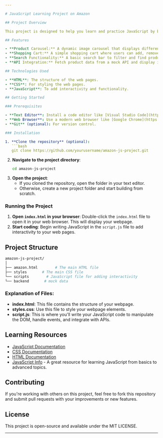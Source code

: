 ```yaml
---

# JavaScript Learning Project on Amazon

## Project Overview

This project is designed to help you learn and practice JavaScript by building small, interactive features that could be used on an e-commerce site like Amazon. You'll work on fundamental JavaScript concepts such as DOM manipulation, event handling, and API integration.

## Features

- **Product Carousel:** A dynamic image carousel that displays different product images.
- **Shopping Cart:** A simple shopping cart where users can add, remove, and view products.
- **Search Functionality:** A basic search bar to filter and find products by name.
- **API Integration:** Fetch product data from a mock API and display it on the site.

## Technologies Used

- **HTML**: The structure of the web pages.
- **CSS**: For styling the web pages.
- **JavaScript**: To add interactivity and functionality.

## Getting Started

### Prerequisites

- **Text Editor**: Install a code editor like [Visual Studio Code](https://code.visualstudio.com/).
- **Web Browser**: Use a modern web browser like [Google Chrome](https://www.google.com/chrome/).
- **Git** (optional): For version control.

### Installation

1. **Clone the repository** (optional):
   ```bash
   git clone https://github.com/yourusername/amazon-js-project.git
   ```
2. **Navigate to the project directory**:
   ```bash
   cd amazon-js-project
   ```
3. **Open the project**:
   - If you cloned the repository, open the folder in your text editor.
   - Otherwise, create a new project folder and start building from scratch.

### Running the Project

1. **Open `index.html` in your browser**: Double-click the `index.html` file to open it in your web browser. This will display your webpage.
2. **Start coding**: Begin writing JavaScript in the `script.js` file to add interactivity to your web pages.

## Project Structure

```bash
amazon-js-project/
│
├── amazon.html        # The main HTML file
├── styles       # The main CSS file
└── scripts        # JavaScript file for adding interactivity
└── backend       # mock data
```

### Explanation of Files:

- **index.html**: This file contains the structure of your webpage.
- **styles.css**: Use this file to style your webpage elements.
- **script.js**: This is where you'll write your JavaScript code to manipulate the DOM, handle events, and integrate with APIs.

## Learning Resources

- [JavaScript Documentation](https://developer.mozilla.org/en-US/docs/Web/JavaScript)
- [CSS Documentation](https://developer.mozilla.org/en-US/docs/Web/CSS)
- [HTML Documentation](https://developer.mozilla.org/en-US/docs/Web/HTML)
- [JavaScript Info](https://javascript.info/) - A great resource for learning JavaScript from basics to advanced topics.

## Contributing

If you're working with others on this project, feel free to fork this repository and submit pull requests with your improvements or new features.

## License

This project is open-source and available under the MIT LICENSE.


---
```

